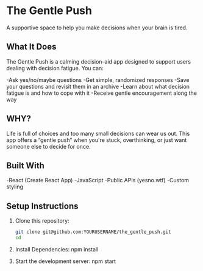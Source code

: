 #  The Gentle Push

A supportive space to help you make decisions when your brain is tired.



##  What It Does

The Gentle Push is a calming decision-aid app designed to support users dealing with decision fatigue. You can:

-Ask yes/no/maybe questions
-Get simple, randomized responses
-Save your questions and revisit them in an archive
-Learn about what decision fatigue is and how to cope with it
-Receive gentle encouragement along the way



## WHY?

Life is full of choices and too many small decisions can wear us out. This app offers a “gentle push” when you're stuck, overthinking, or just want someone else to decide for once.



## Built With
-React (Create React App)
-JavaScript
-Public APIs (yesno.wtf)
-Custom styling



## Setup Instructions

1. Clone this repository:

   ```bash
   git clone git@github.com:YOURUSERNAME/the_gentle_push.git
   cd 
2. Install Dependencies:
    npm install
3. Start the development server:
    npm start


